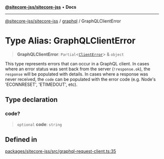 [**@sitecore-jss/sitecore-jss**](../../README.md) • **Docs**

***

[@sitecore-jss/sitecore-jss](../../README.md) / [graphql](../README.md) / GraphQLClientError

# Type Alias: GraphQLClientError

> **GraphQLClientError**: `Partial`\<[`ClientError`](../../index/classes/ClientError.md)\> & `object`

This type represents errors that can occur in a GraphQL client.
In cases where an error status was sent back from the server (`!response.ok`), the `response` will be populated with details. In cases where a response was never received, the `code` can be populated with the error code (e.g. Node's 'ECONNRESET', 'ETIMEDOUT', etc).

## Type declaration

### code?

> `optional` **code**: `string`

## Defined in

[packages/sitecore-jss/src/graphql-request-client.ts:35](https://github.com/Sitecore/jss/blob/20c393219fcc37eebfc5f9ac86576745ab661982/packages/sitecore-jss/src/graphql-request-client.ts#L35)
